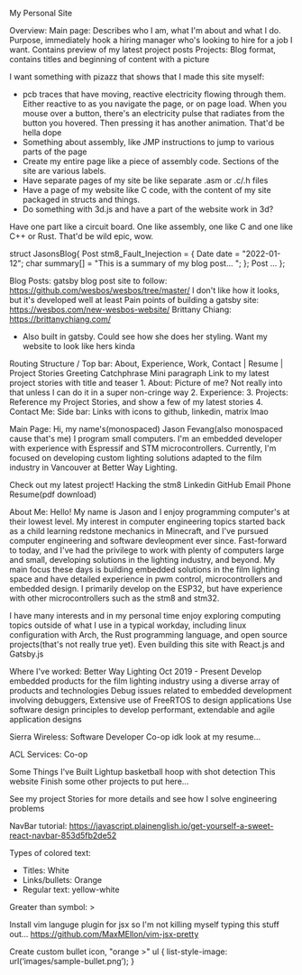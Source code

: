 My Personal Site

Overview:
Main page:
Describes who I am, what I'm about and what I do. Purpose, immediately hook a hiring manager who's looking to hire for a job I want.
Contains preview of my latest project posts
Projects: Blog format, contains titles and beginning of content with a picture

I want something with pizazz that shows that I made this site myself:
- pcb traces that have moving, reactive electricity flowing through them. Either reactive to as you navigate the page, or on page load. When you mouse over a button, there's an electricity pulse that radiates from the button you hovered. Then pressing it has another animation. That'd be hella dope
- Something about assembly, like JMP instructions to jump to various parts of the page
- Create my entire page like a piece of assembly code. Sections of the site are various labels.
- Have separate pages of my site be like separate .asm or .c/.h files
- Have a page of my website like C code, with the content of my site packaged in structs and things. 
- Do something with 3d.js and have a part of the website work in 3d?

Have one part like a circuit board. One like assembly, one like C and one like C++ or Rust. That'd be wild epic, wow.

struct JasonsBlog{
  Post stm8_Fault_Inejection = {
    Date date = "2022-01-12";
    char summary[] = "This is a summary of my blog post... ";
  };
  Post ...
};

Blog Posts:
gatsby blog post site to follow: https://github.com/wesbos/wesbos/tree/master/
I don't like how it looks, but it's developed well at least
Pain points of building a gatsby site: https://wesbos.com/new-wesbos-website/ 
Brittany Chiang: https://brittanychiang.com/
- Also built in gatsby. Could see how she does her styling. Want my website to look like hers kinda

Routing Structure
  /
    Top bar: About, Experience, Work, Contact | Resume | Project Stories
    Greeting
    Catchphrase
    Mini paragraph
    Link to my latest project stories with title and teaser
    1. About:
      Picture of me? Not really into that unless I can do it in a super non-cringe way
    2. Experience:
    3. Projects:
      Reference my Project Stories, and show a few of my latest stories
    4. Contact Me:
    Side bar: Links with icons to github, linkedin, matrix lmao
    
Main Page:
  Hi, my name's(monospaced)
    Jason Fevang(also monospaced cause that's me)
  I program small computers.
  I'm an embedded developer with experience with Espressif and STM microcontrollers. Currently, I'm focused on developing custom lighting solutions adapted to the film industry in Vancouver at Better Way Lighting.

  Check out my latest project! Hacking the stm8
  Linkedin
  GitHub
  Email
  Phone
  Resume(pdf download)

  About Me: Hello! My name is Jason and I enjoy programming computer's at their lowest level. My interest in computer engineering topics started back as a child learning redstone mechanics in Minecraft, and I've pursued computer engineering and software devleopment ever since.
Fast-forward to today, and I've had the privilege to work with plenty of computers large and small, developing solutions in the lighting industry, and beyond. My main focus these days is building embedded solutions in the film lighting space and have detailed experience in pwm control, microcontrollers and embedded design. I primarily develop on the ESP32, but have experience with other microcontrollers such as the stm8 and stm32.

I have many interests and in my personal time enjoy exploring computing topics outside of what I use in a typical workday, including linux configuration with Arch, the Rust programming language, and open source projects(that's not really true yet). Even building this site with React.js and Gatsby.js

Where I've worked:
Better Way Lighting
  Oct 2019 - Present
  Develop embedded products for the film lighting industry using a diverse array of products and technologies
  Debug issues related to embedded development involving debuggers, 
  Extensive use of FreeRTOS to design applications
  Use software design principles to develop performant, extendable and agile application designs

Sierra Wireless: Software Developer Co-op
  idk look at my resume...

ACL Services: Co-op

Some Things I've Built
  Lightup basketball hoop with shot detection
  This website
  Finish some other projects to put here...  

  See my project Stories for more details and see how I solve engineering problems

NavBar tutorial: https://javascript.plainenglish.io/get-yourself-a-sweet-react-navbar-853d5fb2de52

Types of colored text:
  - Titles: White
  - Links/bullets: Orange
  - Regular text: yellow-white

Greater than symbol:
&gt; 

Install vim languge plugin for jsx so I'm not killing myself typing this stuff out...
https://github.com/MaxMEllon/vim-jsx-pretty

Create custom bullet icon, "orange >"
  ul {
    list-style-image: url(‘images/sample-bullet.png’);
  }
